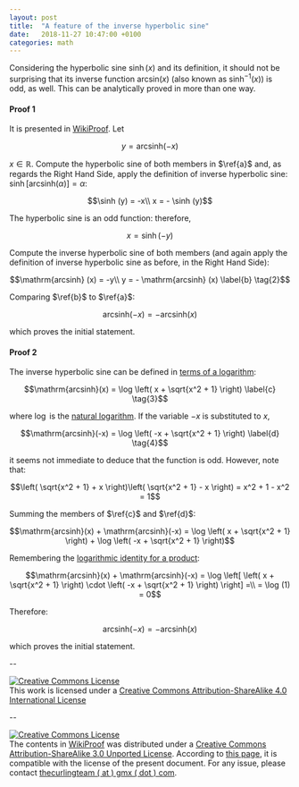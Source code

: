 ```yaml
---
layout: post
title:  "A feature of the inverse hyperbolic sine"
date:   2018-11-27 10:47:00 +0100
categories: math
---
```


Considering the hyperbolic sine $\sinh(x)$ and its definition, it should not be surprising that its inverse function $\mathrm{arcsin}(x)$ (also known as $\sinh^{-1}(x)$) is odd, as well. This can be analytically proved in more than one way.

#### Proof 1

It is presented in [WikiProof](https://proofwiki.org/wiki/Inverse_Hyperbolic_Sine_is_Odd_Function). Let

$$y = \mathrm{arcsinh}(-x) \label{a} \tag{1}$$

$x \in \mathbb{R}$. Compute the hyperbolic sine of both members in $\ref{a}$ and, as regards the Right Hand Side, apply the definition of inverse hyperbolic sine: $\sinh \left[ \mathrm{arcsinh}(\alpha) \right] = \alpha$:

$$\sinh (y) = -x\\
x = - \sinh (y)$$

The hyperbolic sine is an odd function: therefore,

$$x = \sinh (-y)$$

Compute the inverse hyperbolic sine of both members (and again apply the definition of inverse hyperbolic sine as before, in the Right Hand Side):

$$\mathrm{arcsinh} (x) = -y\\
y = - \mathrm{arcsinh} (x) \label{b} \tag{2}$$

Comparing $\ref{b}$ to $\ref{a}$:

$$\mathrm{arcsinh} (-x) = - \mathrm{arcsinh} (x)$$

which proves the initial statement.


#### Proof 2

The inverse hyperbolic sine can be defined in [terms of a logarithm](https://en.wikipedia.org/wiki/Inverse_hyperbolic_functions#Inverse_hyperbolic_sine):

$$\mathrm{arcsinh}(x) = \log \left( x + \sqrt{x^2 + 1} \right) \label{c} \tag{3}$$

where $\log$ is the [natural logarithm](https://en.wikipedia.org/wiki/Natural_logarithm). If the variable $-x$ is substituted to $x$,

$$\mathrm{arcsinh}(-x) = \log \left( -x + \sqrt{x^2 + 1} \right) \label{d} \tag{4}$$

it seems not immediate to deduce that the function is odd. However, note that:

$$\left( \sqrt{x^2 + 1} + x \right)\left( \sqrt{x^2 + 1} - x \right) = x^2 + 1 - x^2 = 1$$

Summing the members of $\ref{c}$ and $\ref{d}$:

$$\mathrm{arcsinh}(x) + \mathrm{arcsinh}(-x) = \log \left( x + \sqrt{x^2 + 1} \right) + \log \left( -x + \sqrt{x^2 + 1} \right)$$

Remembering the [logarithmic identity for a product](https://en.wikipedia.org/wiki/Logarithm#Logarithmic_identities):

$$\mathrm{arcsinh}(x) + \mathrm{arcsinh}(-x) = \log \left[ \left( x + \sqrt{x^2 + 1} \right) \cdot \left( -x + \sqrt{x^2 + 1} \right) \right] =\\
= \log (1) = 0$$

Therefore:

$$\mathrm{arcsinh}(-x) = - \mathrm{arcsinh}(x)$$

which proves the initial statement.

--

<a rel="license" href="http://creativecommons.org/licenses/by-sa/4.0/"><img alt="Creative Commons License" style="border-width:0" src="https://i.creativecommons.org/l/by-sa/4.0/88x31.png" /></a><br />This work is licensed under a <a rel="license" href="http://creativecommons.org/licenses/by-sa/4.0/">Creative Commons Attribution-ShareAlike 4.0 International License</a>

--

<a rel="license" href="http://creativecommons.org/licenses/by-sa/3.0/"><img alt="Creative Commons License" style="border-width:0" src="https://i.creativecommons.org/l/by-sa/3.0/80x15.png" /></a><br />The contents in [WikiProof](https://proofwiki.org/wiki/Inverse_Hyperbolic_Sine_is_Odd_Function) was distributed under a <a rel="license" href="http://creativecommons.org/licenses/by-sa/3.0/">Creative Commons Attribution-ShareAlike 3.0 Unported License</a>. According to [this page](https://creativecommons.org/share-your-work/licensing-considerations/compatible-licenses), it is compatible with the license of the present document. For any issue, please contact <a class="u-email" href="mailto:thecurlingteam ( at ) gmx ( dot ) com">thecurlingteam ( at ) gmx ( dot ) com</a>.
